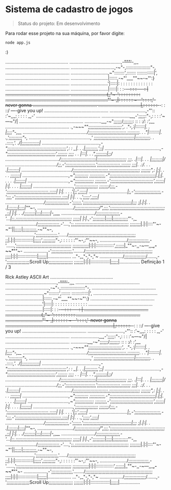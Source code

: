 # Sistema de cadastro de jogos

> Status do projeto: Em desenvolvimento

Para rodar esse projeto na sua máquina, por favor digite:

```
node app.js
```

:)




................................................. ........................................,-~~"""'~~-,,_
.................................................. ..................................,-~"-,:::::::::::::::::::"-,
.................................................. .............................,~"::::::::',::::::: :::::::::::::|',
.................................................. .............................|::::::,-~"'___""~~-~"':}
.................................................. .............................'|:::::|: : : : : : : : : : : : : :
.................................................. .............................|:::::|: : :-~~—: : : —-: |
.................................................. ............................(_"~-': : : : : : : : :
.................................................. ............................."'~-,|: : : : : : ~—': : : :,'-never gonna
.................................................. .................................|,: : : : : :-~~-: : ::/ —-give you up!
.................................................. ............................,-"\':\: :'~,,_: : : : : _,-'
.................................................. ......................__,-';;;;;\:"-,: : : :'~—~"/|
.................................................. .............__,-~";;;;;;/;;;;;;;\: :\: : :____/: :',__
.................................................. .,-~~~""_;;;;;;;;;;;;;;;;;;;;;;;;;',. ."-,:|:::::::|. . |;;;;"-,__
................................................../;;;;;;;;;;;;;;;;;;;;;;;;;;;;,;;;;;;;;;\. . ."|::::::::|. .,';;;;;;;;;;"-,
................................................,' ;;;;;;;;;;;;;;;;;;;;;;;;;;;;;;|;;;;;;;;;;;\. . .\:::::,'. ./|;;;;;;;;;;;;;|
.............................................,-";;;;;;;;;;;;;;;;;;;;;;;;;;;;;;;;;\;;;;;;;;;;;',: : __|. . .|;;;;;;;;;,';;|
...........................................,-";;;;;;;;;;;;;;;;;;;;;;;;;;;;;;;;;;;;',;;;;;;; ;;;; \. . |:::|. . .",;;;;;;;;|;;/
........................................../;;;;;;;;;;;;;;;;;;;;;;;;;;|;;;;;;;;;;;;;;\;;;;;;;; ;;;\. .|:::|. . . |;;;;;;;;|/
......................................../;;,-';;;;;;;;;;;;;;;;;;;;;;,';;;;;;;;;;;;;;;;;,;;;;;;; ;;;|. .\:/. . . .|;;;;;;;;|
......................................./;;;;;;;;;;;;;;;;;;;;;;;;;;,;;;;;;;;;;;;;;;;;;;;;;; ;;;;;;;",: |;|. . . . \;;;;;;;|
....................................,~";;;;;;;;;; ;;;;;;;;;;;,-";;;;;;;;;;;;;;;;;;;;;;;;;;\;;;;;;;;|.|;|. . . . .|;;;;;;;|
................................,~";;;;;;;;;;;;;; ;;;;;;;;,-';;;;;;;;;;;;;;;;;;;;;;;;;;;;;;;;',;;;;;;| |:|. . . . |\;;;;;;;|
...............................,';;;;;;;;;;;;;;;;; ;;;;;;;/;;;,-';;;;;;;;;;;;;;;;;;;;;;;;;;;;;;;,;;;;;| |:|. . . .'|;;',;;;;;|
..............................|;,-';;;;;;;;;;;;;;;;;;;,-';;;,-';;;;;;;;;;;;;;;;;;;;;;;;;;;;;;;;;;,;;;;| |:|. . .,';;;;;',;;;;|_
............................../;;;;;;;;;;;;;;;;;,-'_;;;;;;,';;;;;;;;;;;;;;;;;;;;;;;;;;;;;;;;;;;;|;;; ;|.|:|. . .|;;;;;;;|;;;;|""~-,
............................/;;;;;;;;;;;;;;;;;;/_",;;;,';;;;;;;;;;;;;;;;;;;;;;;;;;;;;;;;;;;;;;;;; ,;;| |:|. . ./;;;;;;;;|;;;|;;;;;;|-,,__
........................../;;;;;;;;;;;;;;;;;,-'...|;;,;;;;;;;;;;;;;;;;;;;;;;;;;;;;;;;;;;;;;;;;;; ;;;;;| |:|._,-';;;;;;;;;|;;;;|;;;;;;;;;;;"'-,_
......................../;;;;;;;;;;;;;;;;,-'....,';;,;;;;;;;;;;;;;;;;;;;;;;;;;;;;;;;;;;;;;;;; ;;;;;;;;|.|:|::::"'~-~"'||;;;;;|;;;;;;;;;;,-~""~-,
......................,';;;;;;;;;;;;;;;;,'....../;;;;;;;;;;;;;;;;;;;;;;;;;;;;;;;;;;;;;;;;;;;;;;;;;; ;;|.|:|::::::::::::::|;;;;;',;;;;;;;;;"-,: : : : : :"'~-,:"'~~-,
...................../;;;;;;;;;;;;;;;,-'......,';;;;;;;;;;;;;;;;;;;;;;;;;;;;;;;;;;;;;;;;; ;;;;;;;;;;;;|:|:|::::::::::::::',;;;;;;|_""~-,,-~—,,___,-~~"'__"~-
..................,-';;;;;;;;;;;;;;;,'......../;;;;;;;;;;;;;;;;;;;;;;;;;;;;;;;;;;;;;;;;;;;;;;;;;; ;;;;|:|:|:::::::::::::::|;;;;;;|.................. ..."-,\_"-,"-,"~
................../;;;;;;;;;;;;;;;;/.......,-';;;;;;;;;;;;;;;;;Scroll Up;;;;;;;;;;;;;;;;;; ;;;;;;;|:|:|:::::::::::::::|;;;;;|................
Definição
1 / 3

Rick Astley ASCII Art
................................................. ........................................,-~~"""'~~-,,_
.................................................. ..................................,-~"-,:::::::::::::::::::"-,
.................................................. .............................,~"::::::::',::::::: :::::::::::::|',
.................................................. .............................|::::::,-~"'___""~~-~"':}
.................................................. .............................'|:::::|: : : : : : : : : : : : : :
.................................................. .............................|:::::|: : :-~~—: : : —-: |
.................................................. ............................(_"~-': : : : : : : : :
.................................................. ............................."'~-,|: : : : : : ~—': : : :,'-never gonna
.................................................. .................................|,: : : : : :-~~-: : ::/ —-give you up!
.................................................. ............................,-"\':\: :'~,,_: : : : : _,-'
.................................................. ......................__,-';;;;;\:"-,: : : :'~—~"/|
.................................................. .............__,-~";;;;;;/;;;;;;;\: :\: : :____/: :',__
.................................................. .,-~~~""_;;;;;;;;;;;;;;;;;;;;;;;;;',. ."-,:|:::::::|. . |;;;;"-,__
................................................../;;;;;;;;;;;;;;;;;;;;;;;;;;;;,;;;;;;;;;\. . ."|::::::::|. .,';;;;;;;;;;"-,
................................................,' ;;;;;;;;;;;;;;;;;;;;;;;;;;;;;;|;;;;;;;;;;;\. . .\:::::,'. ./|;;;;;;;;;;;;;|
.............................................,-";;;;;;;;;;;;;;;;;;;;;;;;;;;;;;;;;\;;;;;;;;;;;',: : __|. . .|;;;;;;;;;,';;|
...........................................,-";;;;;;;;;;;;;;;;;;;;;;;;;;;;;;;;;;;;',;;;;;;; ;;;; \. . |:::|. . .",;;;;;;;;|;;/
........................................../;;;;;;;;;;;;;;;;;;;;;;;;;;|;;;;;;;;;;;;;;\;;;;;;;; ;;;\. .|:::|. . . |;;;;;;;;|/
......................................../;;,-';;;;;;;;;;;;;;;;;;;;;;,';;;;;;;;;;;;;;;;;,;;;;;;; ;;;|. .\:/. . . .|;;;;;;;;|
......................................./;;;;;;;;;;;;;;;;;;;;;;;;;;,;;;;;;;;;;;;;;;;;;;;;;; ;;;;;;;",: |;|. . . . \;;;;;;;|
....................................,~";;;;;;;;;; ;;;;;;;;;;;,-";;;;;;;;;;;;;;;;;;;;;;;;;;\;;;;;;;;|.|;|. . . . .|;;;;;;;|
................................,~";;;;;;;;;;;;;; ;;;;;;;;,-';;;;;;;;;;;;;;;;;;;;;;;;;;;;;;;;',;;;;;;| |:|. . . . |\;;;;;;;|
...............................,';;;;;;;;;;;;;;;;; ;;;;;;;/;;;,-';;;;;;;;;;;;;;;;;;;;;;;;;;;;;;;,;;;;;| |:|. . . .'|;;',;;;;;|
..............................|;,-';;;;;;;;;;;;;;;;;;;,-';;;,-';;;;;;;;;;;;;;;;;;;;;;;;;;;;;;;;;;,;;;;| |:|. . .,';;;;;',;;;;|_
............................../;;;;;;;;;;;;;;;;;,-'_;;;;;;,';;;;;;;;;;;;;;;;;;;;;;;;;;;;;;;;;;;;|;;; ;|.|:|. . .|;;;;;;;|;;;;|""~-,
............................/;;;;;;;;;;;;;;;;;;/_",;;;,';;;;;;;;;;;;;;;;;;;;;;;;;;;;;;;;;;;;;;;;; ,;;| |:|. . ./;;;;;;;;|;;;|;;;;;;|-,,__
........................../;;;;;;;;;;;;;;;;;,-'...|;;,;;;;;;;;;;;;;;;;;;;;;;;;;;;;;;;;;;;;;;;;;; ;;;;;| |:|._,-';;;;;;;;;|;;;;|;;;;;;;;;;;"'-,_
......................../;;;;;;;;;;;;;;;;,-'....,';;,;;;;;;;;;;;;;;;;;;;;;;;;;;;;;;;;;;;;;;;; ;;;;;;;;|.|:|::::"'~-~"'||;;;;;|;;;;;;;;;;,-~""~-,
......................,';;;;;;;;;;;;;;;;,'....../;;;;;;;;;;;;;;;;;;;;;;;;;;;;;;;;;;;;;;;;;;;;;;;;;; ;;|.|:|::::::::::::::|;;;;;',;;;;;;;;;"-,: : : : : :"'~-,:"'~~-,
...................../;;;;;;;;;;;;;;;,-'......,';;;;;;;;;;;;;;;;;;;;;;;;;;;;;;;;;;;;;;;;; ;;;;;;;;;;;;|:|:|::::::::::::::',;;;;;;|_""~-,,-~—,,___,-~~"'__"~-
..................,-';;;;;;;;;;;;;;;,'......../;;;;;;;;;;;;;;;;;;;;;;;;;;;;;;;;;;;;;;;;;;;;;;;;;; ;;;;|:|:|:::::::::::::::|;;;;;;|.................. ..."-,\_"-,"-,"~
................../;;;;;;;;;;;;;;;;/.......,-';;;;;;;;;;;;;;;;;Scroll Up;;;;;;;;;;;;;;;;;; ;;;;;;;|:|:|:::::::::::::::|;;;;;|................


